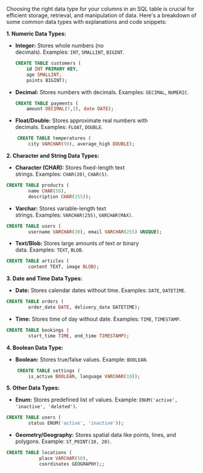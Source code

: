 Choosing the right data type for your columns in an SQL table is crucial for efficient storage, retrieval, and manipulation of data. Here's a breakdown of some common data types with explanations and code snippets:

**1. Numeric Data Types:**

- **Integer:** Stores whole numbers (no decimals). Examples: `INT`, `SMALLINT`, `BIGINT`.
    
    ``` SQL
    CREATE TABLE customers (
	    id INT PRIMARY KEY, 
		age SMALLINT, 
		points BIGINT);
    ```
- **Decimal:** Stores numbers with decimals. Examples: `DECIMAL`, `NUMERIC`.
	``` SQL 
	CREATE TABLE payments (
		amount DECIMAL(7,2), date DATE);
	```
- **Float/Double:** Stores approximate real numbers with decimals. Examples: `FLOAT`, `DOUBLE`.
``` SQL
    CREATE TABLE temperatures (
	    city VARCHAR(50), average_high DOUBLE);
```

**2. Character and String Data Types:**
- **Character (CHAR):** Stores fixed-length text strings. Examples: `CHAR(20)`, `CHAR(5)`.
``` SQL
CREATE TABLE products (
	    name CHAR(50), 
	    description CHAR(255));
```
- **Varchar:** Stores variable-length text strings. Examples: `VARCHAR(255)`, `VARCHAR(MAX)`.
``` SQL
CREATE TABLE users (
	    username VARCHAR(30), email VARCHAR(255) UNIQUE);
```
- **Text/Blob:** Stores large amounts of text or binary data. Examples: `TEXT`, `BLOB`.
``` sQL
CREATE TABLE articles (
	    content TEXT, image BLOB);
```

**3. Date and Time Data Types:**
- **Date:** Stores calendar dates without time. Examples: `DATE`, `DATETIME`.
``` SQL
CREATE TABLE orders (
		order_date DATE, delivery_date DATETIME);
```
- **Time:** Stores time of day without date. Examples: `TIME`, `TIMESTAMP`.
``` SQL 
CREATE TABLE bookings (
		start_time TIME, end_time TIMESTAMP);
``` 
**4. Boolean Data Type:**
- **Boolean:** Stores true/false values. Example: `BOOLEAN`.
``` SQL 
    CREATE TABLE settings (
	    is_active BOOLEAN, language VARCHAR(10));
```

**5. Other Data Types:**
- **Enum:** Stores predefined list of values. Example: `ENUM('active', 'inactive', 'deleted')`.
``` SQL
CREATE TABLE users (
		status ENUM('active', 'inactive'));
```
- **Geometry/Geography:** Stores spatial data like points, lines, and polygons. Example: `ST_POINT(10, 20)`.
``` SQL
CREATE TABLE locations (
			place VARCHAR(50), 
			coordinates GEOGRAPHY);;
```